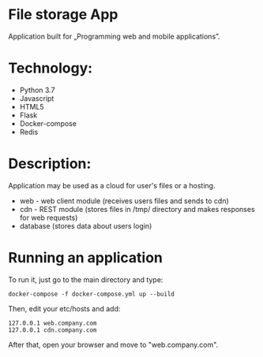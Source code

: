 # File storage App

Application built for „Programming web and mobile applications”. 

# Technology:

- Python 3.7
- Javascript
- HTML5
- Flask
- Docker-compose
- Redis

# Description:

Application may be used as a cloud for user's files or a hosting.

- web - web client module (receives users files and sends to cdn)
- cdn - REST module (stores files in /tmp/ directory and makes responses for web requests)
- database (stores data about users login)

# Running an application

To run it, just go to the main directory and type:

    docker-compose -f docker-compose.yml up --build

Then, edit your etc/hosts and add:
    
    127.0.0.1 web.company.com
    127.0.0.1 cdn.company.com
    
After that, open your browser and move to "web.company.com".
